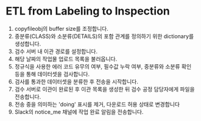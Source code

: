 #  ETL from Labeling to Inspection
1. copyfileobj의 buffer size를 조정합니다.
2. 중분류(CLASS)와 소분류(DETAILS)의 포함 관계를 정의하기 위한 dictionary를 생성합니다.
3. 검수 서버 내 이관 경로를 설정합니다.
4. 해당 날짜의 작업물 업로드 목록을 불러옵니다.
5. 정규식을 사용한 에러 코드 유무의 여부, 필수값 누락 여부, 중분류와 소분류 확인 등을 통해 데이터셋을 검사합니다.
6. 검사를 통과한 데이터셋을 분류한 후 전송을 시작합니다.
7. 검수 서버로 이관이 완료된 후 이관 목록을 생성한 뒤 검수 공정 담당자에게 파일을 전송합니다.
8. 전송 중을 의미하는 'doing' 표시를 제거, 다운로드 허용 상태로 변경합니다
9. Slack의 notice_me 채널에 작업 완료 알림을 전송합니다.
